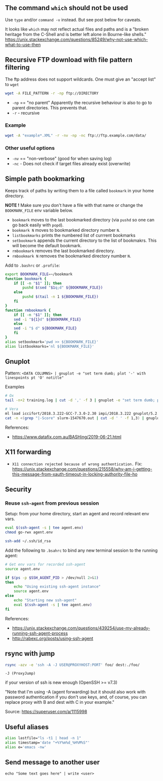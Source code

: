
## The command `which` should not be used

Use `type` and/or `command -v` instead. But see post below for caveats.

It looks like `which` may not reflect actual files and paths and is a 
"broken heritage from the C-Shell and is better left alone in Bourne-like shells."
https://unix.stackexchange.com/questions/85249/why-not-use-which-what-to-use-then


## Recursive FTP download with file pattern filtering

The ftp address does not support wildcards. One must give an "accept list" to `wget`

```bash
wget -A FILE_PATTERN -r -np ftp://DIRECTORY
```

* `-np` == "no parent" Apparently the recursive behaviour is also to go to parent directories.
  This prevents that.
* `-r` - recursive

### Example
```bash
wget -A "example*.XML" -r -nv -np -nc ftp://ftp.example.com/data/
```

### Other useful options
* `-nv` == "non-verbose" (good for when saving log)
* `-nc` - Does not check if target files already exist (overwrite)

## Simple path bookmarking 

Keeps track of paths by writing them to a file called `bookmark` in your home directory.

**NOTE !** Make sure you don't have a file with that name 
or change the `BOOKMARK_FILE` env variable below.

* `bookmark` moves to the last bookmarked directory (via `pushd` so one can go back easily with `popd`).
* `bookmark N` moves to bookmarked directory number `N`. 
* `listbookmarks` prints the numbered list of currrent bookmarks
* `setbookmark` appends the current directory to the list of bookmakrs. This will become the default bookmark.
* `rmbookmark` removes the last bookmarked directory.
* `rmbookmark N` removes the bookmarked directory number `N`.

Add to `.bashrc` or `.profile`:

```bash
export BOOKMARK_FILE=~/bookmark
function bookmark {
    if [[ -n "$1" ]]; then
        pushd $(sed "$1q;d" ${BOOKMARK_FILE})
    else
        pushd $(tail -n 1 ${BOOKMARK_FILE})
    fi
}
function rmbookmark {
    if [[ -n "$1" ]]; then
	sed -i "${1}d" ${BOOKMARK_FILE}
    else
	sed -i "$ d" ${BOOKMARK_FILE}
    fi
}
alias setbookmark='pwd >> ${BOOKMARK_FILE}'
alias listbookmarks='nl ${BOOKMARK_FILE}'

```

## Gnuplot 

Pattern: `<DATA COLUMNS> | gnuplot -e "set term dumb; plot '-' with linespoints pt 'O' notitle"`

Examples

```bash
# Ox
tail -n+2 training.log | cut -d ',' -f 3 | gnuplot -e "set term dumb; plot '-' with linespoints pt 'o' notitle"

# Vera
ml load iccifort/2018.3.222-GCC-7.3.0-2.30 impi/2018.3.222 gnuplot/5.2.2
cat -n <(grep "|-Score" slurm-1547670.out | cut -d ' ' -f 1,3) | gnuplot -e "set term dumb; plot '-' with linespoints  pt 'o' notitle"
```

References:

* https://www.datafix.com.au/BASHing/2019-06-21.html



## X11 forwarding

* `X11 connection rejected because of wrong authentication.` Fix: https://unix.stackexchange.com/questions/215558/why-am-i-getting-this-message-from-xauth-timeout-in-locking-authority-file-ho


## Security

### Reuse `ssh-agent` from previous session

Setup: from your home directory, start an agent and record relevant env vars.

```bash
eval $(ssh-agent -s | tee agent.env)
chmod go-rwx agent.env

ssh-add ~/.ssh/id_rsa
```

Add the following to `.bsahrc` to bind any new terminal session to the running agent:

```bash
# Get env vars for recorded ssh-agent
source agent.env

if $(ps -p $SSH_AGENT_PID > /dev/null 2>&1)
then
    echo "Using existing ssh-agent instance"
    source agent.env
else
    echo "Starting new ssh-agent"
    eval $(ssh-agent -s | tee agent.env)
fi
```

References:
* https://unix.stackexchange.com/questions/439254/use-my-already-running-ssh-agent-process
* http://rabexc.org/posts/using-ssh-agent


## rsync with jump

```bash
rsync -azv -e 'ssh -A -J USER@PROXYHOST:PORT' foo/ dest:./foo/
```

`-J (ProxyJump)` 

if your version of ssh is new enough (OpenSSH >= v7.3)

"Note that I'm using -A (agent forwarding) but it should also work with password authentication if you don't use keys, and, of course, you can replace proxy with B and dest with C in your example."

Source: https://superuser.com/a/1115998


## Useful aliases

```bash
alias lastfile="ls -t1 | head -n 1"
alias timestamp='date "+%Y%m%d_%H%M%S"'
alias e='emacs -nw'
```


## Send message to another user

```
echo "Some text goes here" | write <user>
```
